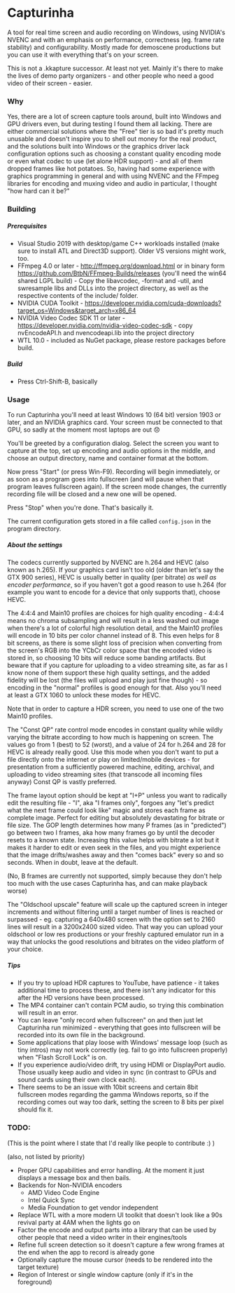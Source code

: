 # Capturinha

A tool for real time screen and audio recording on Windows, using NVIDIA's NVENC and with an emphasis 
on performance, correctness (eg. frame rate stability) and configurability. Mostly made for demoscene productions
but you can use it with everything that's on your screen.

This is not a .kkapture successor. At least not yet. Mainly it's there to make the lives of demo party 
organizers - and other people who need a good video of their screen - easier.

### Why

Yes, there are a lot of screen capture tools around, built into Windows and GPU drivers even, 
but during testing I found them all lacking. There are either commercial solutions where the 
"Free" tier is so bad it's pretty much unusable and doesn't inspire you to shell out money 
for the real product, and the solutions built into Windows or the graphics driver lack configuration 
options such as choosing a constant quality encoding mode or even what codec to use (let alone HDR support) - 
and all of them dropped frames like hot potatoes. So, having had some experience with graphics 
programming in general and with using NVENC and the FFmpeg libraries for encoding and muxing video 
and audio in particular, I thought "how hard can it be?"

### Building

##### Prerequisites
* Visual Studio 2019 with desktop/game C++ workloads installed (make sure to install ATL and Direct3D support). Older VS versions might work, too.
* FFmpeg 4.0 or later - http://ffmpeg.org/download.html or in binary form https://github.com/BtbN/FFmpeg-Builds/releases (you'll need the win64 shared LGPL build) - Copy the libavcodec, -format and -util, and swresample libs and DLLs into the project directory, as well as the respective contents of the include/ folder.
* NVIDIA CUDA Toolkit - https://developer.nvidia.com/cuda-downloads?target_os=Windows&target_arch=x86_64 
* NVIDIA Video Codec SDK 11 or later - https://developer.nvidia.com/nvidia-video-codec-sdk - copy nvEncodeAPI.h and nvencodeapi.lib into the project directory
* WTL 10.0 - included as NuGet package, please restore packages before build.

##### Build
* Press Ctrl-Shift-B, basically 

### Usage

To run Capturinha you'll need at least Windows 10 (64 bit) version 1903 or later, and an NVIDIA graphics card.
Your screen must be connected to that GPU, so sadly at the moment most laptops are out 😞

You'll be greeted by a configuration dialog. Select the screen you want to capture at the top, 
set up encoding and audio options in the middle, and choose an output directory, name and container format
at the bottom.

Now press "Start" (or press Win-F9). Recording will begin immediately, or as soon as a program goes into fullscreen
(and will pause when that program leaves fullscreen again). If the screen mode changes, the currently 
recording file will be closed and a new one will be opened.

Press "Stop" when you're done. That's basically it.

The current configuration gets stored in a file called `config.json` in the program directory.

##### About the settings

The codecs currently supported by NVENC are h.264 and HEVC (also known as h.265). If your graphics card isn't too old 
(older than let's say the GTX 900 series), HEVC is usually better in quality (per bitrate) _as well as encoder
performance_, so if you haven't got a good reason to use h.264 (for example you want to encode for a device
that only supports that), choose HEVC.

The 4:4:4 and Main10 profiles are choices for high quality encoding - 4:4:4 means no chroma subsampling and 
will result in a less washed out image when there's a lot of colorful high resolution detail, and the Main10 
profiles will encode in 10 bits per color channel instead of 8. This even helps for 8 bit screens, as there 
is some slight loss of precision when converting from the screen's RGB into the YCbCr color space that the encoded video 
is stored in, so choosing 10 bits will reduce some banding artifacts. But beware that if you capture for uploading 
to a video streaming site, as far as I know none of them support these high quality settings, and the added
fidelity will be lost (the files will upload and play just fine though) - so encoding in the "normal" profiles is good enough for that. 
Also you'll need at least a GTX 1060 to unlock these modes for HEVC.

Note that in order to capture a HDR screen, you need to use one of the two Main10 profiles.

The "Const QP" rate control mode encodes in constant quality while wildly varying the bitrate according to how much is happening on screen. 
The values go from 1 (best) to 52 (worst), and a value of 24 for h.264 and 28 for HEVC is already really good. Use this mode when you
don't want to put a file directly onto the internet or play on limited/mobile devices - for presentation from a sufficiently
powered machine, editing, archival, and uploading to video streaming sites (that transcode all incoming files anyway)
 Const QP is vastly preferred.

The frame layout option should be kept at "I+P" unless you want to radically edit the resulting file - "I", aka "I frames only", 
forgoes any "let's predict what the next frame could look like" magic and stores each frame as complete image. Perfect for editing but absolutely devastating for bitrate or file size. The GOP length determines how
many P frames (as in "predicted") go between two I frames, aka how many frames go by until the decoder resets to a known state. Increasing this
value helps with bitrate a lot but it makes it harder to edit or even seek in the files, and you might experience that the image
drifts/washes away and then "comes back" every so and so seconds. When in doubt, leave at the default.

(No, B frames are currently not supported, simply because they don't help too much with the use cases Capturinha has, and can make playback worse)

The "Oldschool upscale" feature will scale up the captured screen in integer increments and without filtering until a target number
of lines is reached or surpassed - eg. capturing a 640x480 screen with the option set to 2160 lines will result in a 3200x2400 sized
video. That way you can upload your oldschool or low res productions or your freshly captured emulator run in a way that unlocks the 
good resolutions and bitrates on the video platform of your choice.

##### Tips
* If you try to upload HDR captures to YouTube, have patience - it takes additional time to 
  process these, and there isn't any indicator for this after the HD versions have been processed.
* The MP4 container can't contain PCM audio, so trying this combination will result in an error.
* You can leave "only record when fullscreen" on and then just let Capturinha run minimized - 
  everything that goes into fullscreen will be recorded into its own file in the background.
* Some applications that play loose with Windows' message loop (such as tiny intros) may not
  work correctly (eg. fail to go into fullscreen properly) when "Flash Scroll Lock" is on.
* If you experience audio/video drift, try using HDMI or DisplayPort audio. Those usually keep
  audio and video in sync (in contrast to GPUs and sound cards using their own clock each).
* There seems to be an issue with 10bit screens and certain 8bit fullscreen modes regarding the
  gamma Windows reports, so if the recording comes out way too dark, setting the screen to 
  8 bits per pixel should fix it.

### TODO:

(This is the point where I state that I'd really like people to contribute :) )

(also, not listed by priority)

* Proper GPU capabilities and error handling. At the moment it just displays a message box and then bails.
* Backends for Non-NVIDIA encoders
  * AMD Video Code Engine
  * Intel Quick Sync
  * Media Foundation to get vendor independent
* Replace WTL with a more modern UI toolkit that doesn't look like a 90s revival party at 4AM when the lights go on
* Factor the encode and output parts into a library that can be used by other people that need a video writer in their engines/tools
* Refine full screen detection so it doesn't capture a few wrong frames at the end 
  when the app to record is already gone
* Optionally capture the mouse cursor (needs to be rendered into the target texture)
* Region of Interest or single window capture (only if it's in the foreground)
